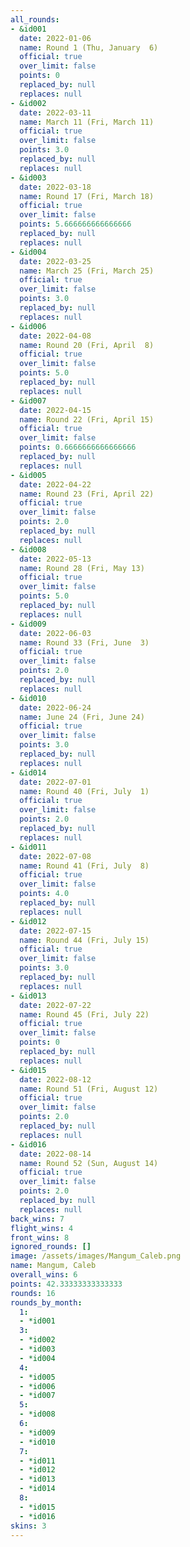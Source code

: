 ```yaml
---
all_rounds:
- &id001
  date: 2022-01-06
  name: Round 1 (Thu, January  6)
  official: true
  over_limit: false
  points: 0
  replaced_by: null
  replaces: null
- &id002
  date: 2022-03-11
  name: March 11 (Fri, March 11)
  official: true
  over_limit: false
  points: 3.0
  replaced_by: null
  replaces: null
- &id003
  date: 2022-03-18
  name: Round 17 (Fri, March 18)
  official: true
  over_limit: false
  points: 5.666666666666666
  replaced_by: null
  replaces: null
- &id004
  date: 2022-03-25
  name: March 25 (Fri, March 25)
  official: true
  over_limit: false
  points: 3.0
  replaced_by: null
  replaces: null
- &id006
  date: 2022-04-08
  name: Round 20 (Fri, April  8)
  official: true
  over_limit: false
  points: 5.0
  replaced_by: null
  replaces: null
- &id007
  date: 2022-04-15
  name: Round 22 (Fri, April 15)
  official: true
  over_limit: false
  points: 0.6666666666666666
  replaced_by: null
  replaces: null
- &id005
  date: 2022-04-22
  name: Round 23 (Fri, April 22)
  official: true
  over_limit: false
  points: 2.0
  replaced_by: null
  replaces: null
- &id008
  date: 2022-05-13
  name: Round 28 (Fri, May 13)
  official: true
  over_limit: false
  points: 5.0
  replaced_by: null
  replaces: null
- &id009
  date: 2022-06-03
  name: Round 33 (Fri, June  3)
  official: true
  over_limit: false
  points: 2.0
  replaced_by: null
  replaces: null
- &id010
  date: 2022-06-24
  name: June 24 (Fri, June 24)
  official: true
  over_limit: false
  points: 3.0
  replaced_by: null
  replaces: null
- &id014
  date: 2022-07-01
  name: Round 40 (Fri, July  1)
  official: true
  over_limit: false
  points: 2.0
  replaced_by: null
  replaces: null
- &id011
  date: 2022-07-08
  name: Round 41 (Fri, July  8)
  official: true
  over_limit: false
  points: 4.0
  replaced_by: null
  replaces: null
- &id012
  date: 2022-07-15
  name: Round 44 (Fri, July 15)
  official: true
  over_limit: false
  points: 3.0
  replaced_by: null
  replaces: null
- &id013
  date: 2022-07-22
  name: Round 45 (Fri, July 22)
  official: true
  over_limit: false
  points: 0
  replaced_by: null
  replaces: null
- &id015
  date: 2022-08-12
  name: Round 51 (Fri, August 12)
  official: true
  over_limit: false
  points: 2.0
  replaced_by: null
  replaces: null
- &id016
  date: 2022-08-14
  name: Round 52 (Sun, August 14)
  official: true
  over_limit: false
  points: 2.0
  replaced_by: null
  replaces: null
back_wins: 7
flight_wins: 4
front_wins: 8
ignored_rounds: []
image: /assets/images/Mangum_Caleb.png
name: Mangum, Caleb
overall_wins: 6
points: 42.33333333333333
rounds: 16
rounds_by_month:
  1:
  - *id001
  3:
  - *id002
  - *id003
  - *id004
  4:
  - *id005
  - *id006
  - *id007
  5:
  - *id008
  6:
  - *id009
  - *id010
  7:
  - *id011
  - *id012
  - *id013
  - *id014
  8:
  - *id015
  - *id016
skins: 3
---
```

